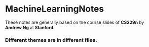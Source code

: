 # MachineLearningNotes

These notes are generally based on the course slides of **CS229n** by **Andrew Ng** at **Stanford**.

### Different themes are in different files.
